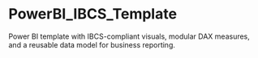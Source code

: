 # PowerBI_IBCS_Template
Power BI template with IBCS-compliant visuals, modular DAX measures, and a reusable data model for business reporting.
